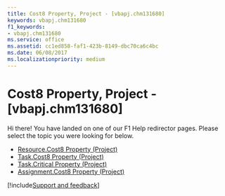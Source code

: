 ```yaml
---
title: Cost8 Property, Project - [vbapj.chm131680]
keywords: vbapj.chm131680
f1_keywords:
- vbapj.chm131680
ms.service: office
ms.assetid: cc1ed858-faf1-423b-8149-dbc70ca6c4bc
ms.date: 06/08/2017
ms.localizationpriority: medium
---
```



# Cost8 Property, Project - [vbapj.chm131680]

Hi there! You have landed on one of our F1 Help redirector pages. Please select the topic you were looking for below.

- [Resource.Cost8 Property (Project)](https://msdn.microsoft.com/library/97a40251-b4be-aa5f-eb50-16b5a236a1c1%28Office.15%29.aspx)
- [Task.Cost8 Property (Project)](https://msdn.microsoft.com/library/41fa705d-1a57-16ab-0494-2b19b78f09f3%28Office.15%29.aspx)
- [Task.Critical Property (Project)](https://msdn.microsoft.com/library/2282f751-adb3-d891-8d93-7e55723e2e7d%28Office.15%29.aspx)
- [Assignment.Cost8 Property (Project)](https://msdn.microsoft.com/library/08c1c081-81af-37f7-00b8-cfc4d29df4e0%28Office.15%29.aspx)

[!include[Support and feedback](~/includes/feedback-boilerplate.md)]